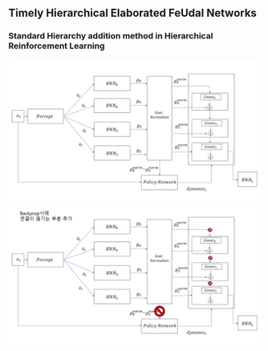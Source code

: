 ## Timely Hierarchical Elaborated FeUdal Networks
### Standard Hierarchy addition method in Hierarchical Reinforcement Learning


![figure](.\img\슬라이드1.JPG)
![figure](.\img\슬라이드2.JPG)
